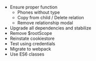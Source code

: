 - Ensure proper function
    - Phones without type
    - Copy from child / Delete relation
    - Remove relationship modal
- Upgrade all dependencies and stabilize
- Remove $rootScope
- Reinstate cookiestore
- Test using credentials
- Migrate to webpack
- Use ES6 classes

